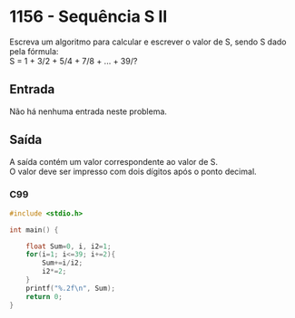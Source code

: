 <html>
  <body style="padding: 10px 0px">
    <div class="header">
      <h1>1156 - Sequência S II</h1>
      <div class="problem">
        <div class="description">
          <p>
            Escreva um algoritmo para calcular e escrever o valor de S, sendo S
            dado pela fórmula:<br />
            S = 1 + 3/2 + 5/4 + 7/8 + ... + 39/?
          </p>
        </div>
        <h2>Entrada</h2>
        <div class="input">
          <p>Não há nenhuma entrada neste problema.</p>
        </div>
        <h2>Saída</h2>
        <div class="output">
          <p>
            A saída contém um valor correspondente ao valor de S.<br />
            O valor deve ser impresso com dois dígitos após o ponto decimal.
          </p>
        </div>
      </div>
    </div>
  </body>
</html>

### C99

```c
#include <stdio.h>

int main() {

    float Sum=0, i, i2=1;
    for(i=1; i<=39; i+=2){
        Sum+=i/i2;
        i2*=2;
    }
    printf("%.2f\n", Sum);
    return 0;
}
```

